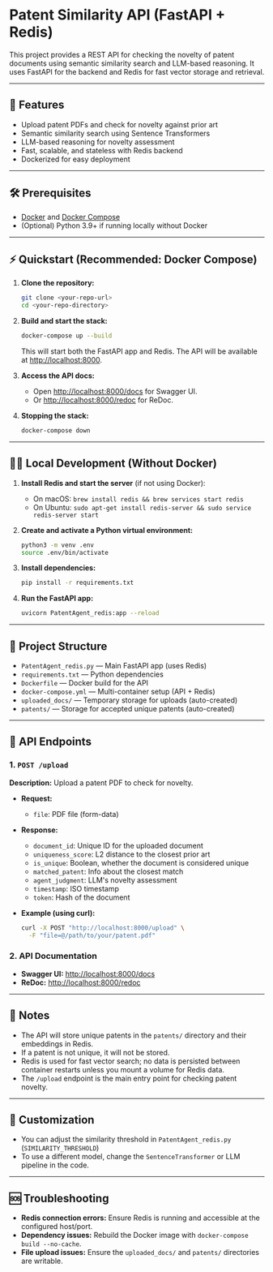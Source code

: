 # Patent Similarity API (FastAPI + Redis)

This project provides a REST API for checking the novelty of patent documents using semantic similarity search and LLM-based reasoning. It uses FastAPI for the backend and Redis for fast vector storage and retrieval.

---

## 🚀 Features
- Upload patent PDFs and check for novelty against prior art
- Semantic similarity search using Sentence Transformers
- LLM-based reasoning for novelty assessment
- Fast, scalable, and stateless with Redis backend
- Dockerized for easy deployment

---

## 🛠️ Prerequisites
- [Docker](https://www.docker.com/get-started) and [Docker Compose](https://docs.docker.com/compose/install/)
- (Optional) Python 3.9+ if running locally without Docker

---

## ⚡ Quickstart (Recommended: Docker Compose)

1. **Clone the repository:**
   ```sh
   git clone <your-repo-url>
   cd <your-repo-directory>
   ```

2. **Build and start the stack:**
   ```sh
   docker-compose up --build
   ```
   This will start both the FastAPI app and Redis. The API will be available at [http://localhost:8000](http://localhost:8000).

3. **Access the API docs:**
   - Open [http://localhost:8000/docs](http://localhost:8000/docs) for Swagger UI.
   - Or [http://localhost:8000/redoc](http://localhost:8000/redoc) for ReDoc.

4. **Stopping the stack:**
   ```sh
   docker-compose down
   ```

---

## 🧑‍💻 Local Development (Without Docker)

1. **Install Redis and start the server** (if not using Docker):
   - On macOS: `brew install redis && brew services start redis`
   - On Ubuntu: `sudo apt-get install redis-server && sudo service redis-server start`

2. **Create and activate a Python virtual environment:**
   ```sh
   python3 -m venv .env
   source .env/bin/activate
   ```

3. **Install dependencies:**
   ```sh
   pip install -r requirements.txt
   ```

4. **Run the FastAPI app:**
   ```sh
   uvicorn PatentAgent_redis:app --reload
   ```

---

## 📂 Project Structure

- `PatentAgent_redis.py` — Main FastAPI app (uses Redis)
- `requirements.txt` — Python dependencies
- `Dockerfile` — Docker build for the API
- `docker-compose.yml` — Multi-container setup (API + Redis)
- `uploaded_docs/` — Temporary storage for uploads (auto-created)
- `patents/` — Storage for accepted unique patents (auto-created)

---

## 📑 API Endpoints

### 1. `POST /upload`
**Description:** Upload a patent PDF to check for novelty.

- **Request:**
  - `file`: PDF file (form-data)

- **Response:**
  - `document_id`: Unique ID for the uploaded document
  - `uniqueness_score`: L2 distance to the closest prior art
  - `is_unique`: Boolean, whether the document is considered unique
  - `matched_patent`: Info about the closest match
  - `agent_judgment`: LLM's novelty assessment
  - `timestamp`: ISO timestamp
  - `token`: Hash of the document

- **Example (using curl):**
  ```sh
  curl -X POST "http://localhost:8000/upload" \
    -F "file=@/path/to/your/patent.pdf"
  ```

### 2. API Documentation
- **Swagger UI:** [http://localhost:8000/docs](http://localhost:8000/docs)
- **ReDoc:** [http://localhost:8000/redoc](http://localhost:8000/redoc)

---

## 📝 Notes
- The API will store unique patents in the `patents/` directory and their embeddings in Redis.
- If a patent is not unique, it will not be stored.
- Redis is used for fast vector search; no data is persisted between container restarts unless you mount a volume for Redis data.
- The `/upload` endpoint is the main entry point for checking patent novelty.

---

## 🧩 Customization
- You can adjust the similarity threshold in `PatentAgent_redis.py` (`SIMILARITY_THRESHOLD`)
- To use a different model, change the `SentenceTransformer` or LLM pipeline in the code.

---

## 🆘 Troubleshooting
- **Redis connection errors:** Ensure Redis is running and accessible at the configured host/port.
- **Dependency issues:** Rebuild the Docker image with `docker-compose build --no-cache`.
- **File upload issues:** Ensure the `uploaded_docs/` and `patents/` directories are writable.
